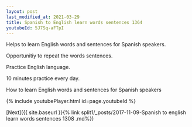 ```yaml
---
layout: post
last_modified_at: 2021-03-29
title: Spanish to English learn words sentences 1364 
youtubeId: 5J7Sq-aFTpI
---
```

 
 
Helps to learn English words and sentences for Spanish speakers.

Opportunitiy to repeat the words sentences. 

Practice English language. 
 
10 minutes practice every day. 
 
How to learn English words and sentences for Spanish speakers 
 
{% include youtubePlayer.html id=page.youtubeId %}
 
 
[Next]({{ site.baseurl }}{% link  split1/_posts/2017-11-09-Spanish to english learn words sentences 1308 .md%})
 
